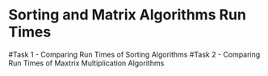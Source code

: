 # Sorting and Matrix Algorithms Run Times
#Task 1 - Comparing Run Times of Sorting Algorithms
#Task 2 - Comparing Run Times of Maxtrix Multiplication Algorithms
